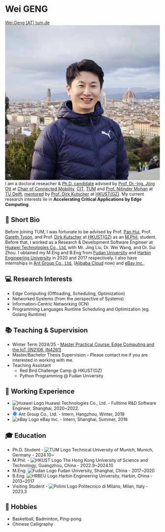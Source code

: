 
# **Wei GENG**

<div>
    <div style="float:left">
        <a href="mailto:wei.geng@tum.de">Wei.Geng [AT] tum.de</a><br>
        <a href="https://github.com/vigeng"><i class="fa fa-github"> </i></a>
        <a href="https://scholar.google.com/citations?user=UVQKfU4AAAAJ&hl=en"><i class="fa fa-google"> </i></a>
        <a href="https://orcid.org/0000-0001-5970-3550"><i class="fas fa-id-badge"> </i></a>
        <a href="https://www.linkedin.com/in/rowangw/"><i class="fa fa-linkedin" aria-hidden="true"></i></a>
        <a href="https://twitter.com/Rowan_GW"><i class="fa fa-twitter"></i></a>
    </div>
    <div style="float:right">
        <!-- img class defined in extra.css file -->
        <img class ="profile-photo-ellipse" src="/figures/2024florence.jpeg">
    </div>
</div>
<br>

I am a doctoral reseacher & [Ph.D. candidate](https://www.gs.tum.de/en/gs/path-to-a-doctorate/tum-doctoral-model/) advised by [Prof. Dr.-Ing. Jörg Ott](https://www.ce.cit.tum.de/cm/research-group/joerg-ott/) at [Chair of Connected Mobility](https://www.ce.cit.tum.de/cm/home/), [CIT](https://www.cit.tum.de/cit/startseite/), [TUM](https://tum.de) and [Prof. Nitinder Mohan](https://www.nitindermohan.com/) at [TU Delft](https://www.tudelft.nl/en/), [mentored](https://www.gs.tum.de/gs/waehrend-der-promotion/ablauf-der-promotion/) by [Prof. Dirk Kutscher](https://dirk-kutscher.info/about/) at [HKUST(GZ)](https://www.hkust-gz.edu.cn/). My current research interests lie in **Accelerating Critical Applications by Edge Computing**.

## **📄 Short Bio**

Before joining TUM, I was fortunate to be advised by Prof. [Pan Hui](https://panhui.people.ust.hk/index.html), Prof. [Gareth Tyson](http://www.eecs.qmul.ac.uk/~tysong/), and Prof. [Dirk Kutscher](https://dirk-kutscher.info) at [HKUST(GZ)](https://www.hkust-gz.edu.cn/) as an [M.Phil.](https://en.wikipedia.org/wiki/Master_of_Philosophy) student. Before that, I worked as a Research & Development Software Engineer at [Huawei Technologies Co., Ltd.](https://www.huawei.com) with Mr. Jing Liu, Dr. Wei Wang, and Dr. Sui Zhou. I obtained my M.Eng and B.Eng from [Fudan University](https://www.fudan.edu.cn/en/) and [Harbin Engineering University](https://english.hrbeu.edu.cn) in 2020 and 2017 respectively. I also have internships in [Ant Group Co., Ltd.](https://www.antgroup.com) ([Alibaba Cloud](https://www.alibabacloud.com/en?_p_lc=1&f-8DC992C756BA=) now) and [eBay Inc.](https://www.ebay.com).

## **💻 Research Interests**

- Edge Computing (Offloading, Scheduling, Optimization)
- Networked Systems (from the perspective of Systems)
- Information-Centric Networking (ICN)
- Programming Languages Runtime Scheduling and Optimization (eg. Golang Runtime)

## **📚 Teaching & Supervision**

- Winter Term 2024/25 - [Master Practical Course: Edge Computing and the IoT (IN2106, IN4261)](https://www.ce.cit.tum.de/cm/teaching/winter-term-2024-25/edge-computing-and-the-iot/)
- Master/Bachelor Thesis Supervision - Please contact me if you are interested in working with me.
- Teaching Assistant
    - Red Bird Challenge Camp @ HKUST(GZ)
    - Python Programming @ Fudan University

## **💼 Working Experience**

- <img src="https://www.huawei.com/Assets/corp/v2/img/img_ent_en_logo_ico.png" alt="Huawei Logo" width="16" height="16"> Huawei Technologies Co., Ltd. - Fulltime R&D Software Engineer, Shanghai, 2020~2022.
- <img src="figures/logos/ant.ico" alt="Ant Group Logo" width="16" height="16"> Ant Group Co., Ltd. - Intern, Hangzhou, Winter, 2019
- <img src="https://www.ebayinc.com/favicon.ico" alt="eBay Logo" width="16" height="16"> eBay Inc. - Intern, Shanghai, Summer, 2018

## **🎓 Education** 

- Ph.D. Student - <img src="https://www.tum.de/favicon.ico" alt="TUM Logo" width="16" height="16"> Technical University of Munich, Munich, Germany - 2024.10~
- M.Phil. - <img src="https://hkust.edu.hk/sites/default/files/HKUST_1.ico" alt="HKUST Logo" width="16" height="16"> The Hong Kong University of Science and Technology, Guangzhou, China - 2022.9~2024.10
- M.Eng. <img src="https://www.fudan.edu.cn/_upload/tpl/00/06/6/template6/images/favicon.ico" alt="Fudan Logo" width="16" height="16"> Fudan University, Shanghai, China - 2017~2020
- B.Eng.  <img src="https://english.hrbeu.edu.cn/images/favicon.ico" alt="HRBEU Logo" width="16" height="16"> Harbin Engineering University, Harbin, China - 2013~2017
- Visiting Student - <img src="https://www.polimi.it/_assets/4b51f00386267395f41e0940abbcd656/Icons/favicon.ico" alt="Polimi Logo" width="16" height="16"> Politecnico di Milano, Milan, Italy - 2023.3

<!-- ## Visiting Experience

- Technical University of Munich, Munich, Germany - 2023

<!-- ## **Publications** -->

<!-- <script defer src="https://bibbase.org/show?bib=https%3A%2F%2Fapi.zotero.org%2Fusers%2F8491953%2Fcollections%2FN8V49QLV%2Fitems%3Fkey%3DxUVOP2vkB66zdwZwhYwWtVIk%26format%3Dbibtex%26limit%3D100&jsonp=1"></script> -->

<!-- <script defer src="https://bibbase.org/show?bib=https%3A%2F%2Fapi.zotero.org%2Fusers%2F8491953%2Fcollections%2FN8V49QLV%2Fitems%3Fkey%3DxUVOP2vkB66zdwZwhYwWtVIk%26format%3Dbibtex%26limit%3D100&amp;jsonp=1"></script> -->

## **🏸 Hobbies**

- Basketball, Badminton, Ping-pong.
- Chinese Calligraphy



<!-- 
TU Delft: https://www.tudelft.nl/typo3conf/ext/tud_styling/Resources/Public/img/favicon.ico
 -->